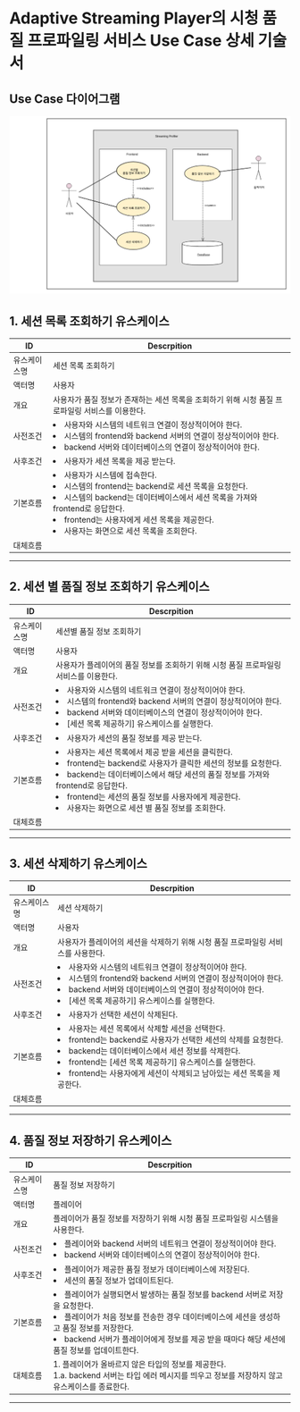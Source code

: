 # Adaptive Streaming Player의 시청 품질 프로파일링 서비스 Use Case 상세 기술서

## Use Case 다이어그램

![use case diagram](./usecase_diagram.png)
## 1. 세션 목록 조회하기 유스케이스
ID  | Descrpition   
--- |   ---     
유스케이스명    | 세션 목록 조회하기
액터명 |    사용자
개요    |   사용자가 품질 정보가 존재하는 세션 목록을 조회하기 위해 시청 품질 프로파일링 서비스를 이용한다.
사전조건    |  <li> 사용자와 시스템의 네트워크 연결이 정상적이어야 한다.</li><li> 시스템의 frontend와 backend 서버의 연결이 정상적이어야 한다.</li><li>backend 서버와 데이터베이스의 연결이 정상적이어야 한다.</li>
사후조건    | <li> 사용자가 세션 목록을 제공 받는다.</li>
기본흐름    | <li> 사용자가 시스템에 접속한다.</li><li> 시스템의 frontend는 backend로 세션 목록을 요청한다.</li><li> 시스템의 backend는 데이터베이스에서 세션 목록을 가져와 frontend로 응답한다.</li><li> frontend는 사용자에게 세션 목록을 제공한다. </li><li>사용자는 화면으로 세션 목록을 조회한다.</li>
대체흐름    |   
----

## 2. 세션 별 품질 정보 조회하기 유스케이스
ID  | Descrpition   
--- |   ---     
유스케이스명    | 세션별 품질 정보 조회하기
액터명 |    사용자
개요    |   사용자가 플레이어의 품질 정보를 조회하기 위해 시청 품질 프로파일링 서비스를 이용한다.
사전조건    |  <li> 사용자와 시스템의 네트워크 연결이 정상적이어야 한다.</li><li> 시스템의 frontend와 backend 서버의 연결이 정상적이어야 한다.</li><li>backend 서버와 데이터베이스의 연결이 정상적이어야 한다.</li><li>[세션 목록 제공하기] 유스케이스를 실행한다.</li>
사후조건    | <li> 사용자가 세션의 품질 정보를 제공 받는다.</li>
기본흐름    | <li> 사용자는 세션 목록에서 제공 받을 세션을 클릭한다.</li><li> frontend는 backend로 사용자가 클릭한 세션의 정보를 요청한다.</li><li>backend는 데이터베이스에서 해당 세션의 품질 정보를 가져와 frontend로 응답한다.</li><li> frontend는 세션의 품질 정보를 사용자에게 제공한다.</li><li>사용자는 화면으로 세션 별 품질 정보를 조회한다.</li>
대체흐름    |   
----

## 3. 세션 삭제하기 유스케이스

ID  | Descrpition   
--- |   ---     
유스케이스명    | 세션 삭제하기
액터명 |    사용자
개요    |   사용자가 플레이어의 세션을 삭제하기 위해 시청 품질 프로파일링 서비스를 사용한다.
사전조건    |  <li> 사용자와 시스템의 네트워크 연결이 정상적이어야 한다.</li><li> 시스템의 frontend와 backend 서버의 연결이 정상적이어야 한다.</li><li>backend 서버와 데이터베이스의 연결이 정상적이어야 한다.</li><li>[세션 목록 제공하기] 유스케이스를 실행한다.</li>
사후조건    | <li>사용자가 선택한 세션이 삭제된다.</li>
기본흐름    | <li> 사용자는 세션 목록에서 삭제할 세션을 선택한다.</li><li> frontend는 backend로 사용자가 선택한 세션의 삭제를 요청한다.</li><li>backend는 데이터베이스에서 세션 정보를 삭제한다.</li><li> frontend는 [세션 목록 제공하기] 유스케이스를 실행한다.</li><li> frontend는 사용자에게 세션이 삭제되고 남아있는 세션 목록을 제공한다.</li>
대체흐름    |   
----

## 4. 품질 정보 저장하기 유스케이스
ID  | Descrpition   
--- |   ---     
유스케이스명    | 품질 정보 저장하기
액터명 |    플레이어
개요    |   플레이어가 품질 정보를 저장하기 위해 시청 품질 프로파일링 시스템을 사용한다.
사전조건    | <li> 플레이어와 backend 서버의 네트워크 연결이 정상적이어야 한다.</li><li>backend 서버와 데이터베이스의 연결이 정상적이어야 한다.</li>
사후조건    | <li>플레이어가 제공한 품질 정보가 데이터베이스에 저장된다.</li><li>세션의 품질 정보가 업데이트된다.</li>
기본흐름    | <li> 플레이어가 실행되면서 발생하는 품질 정보를 backend 서버로 저장을 요청한다.</li><li>플레이어가 처음 정보를 전송한 경우 데이터베이스에 세션을 생성하고 품질 정보를 저장한다.</li><li> backend 서버가 플레이어에게 정보를 제공 받을 때마다 해당 세션에 품질 정보를 업데이트한다. </li>
대체흐름    |   1. 플레이어가 올바르지 않은 타입의 정보를 제공한다.<br>1.a. backend 서버는 타입 에러 메시지를 띄우고 정보를 저장하지 않고 유스케이스를 종료한다.<br>
----